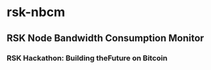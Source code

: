 # rsk-nbcm
## RSK Node Bandwidth Consumption Monitor
### RSK Hackathon: Building theFuture on Bitcoin
